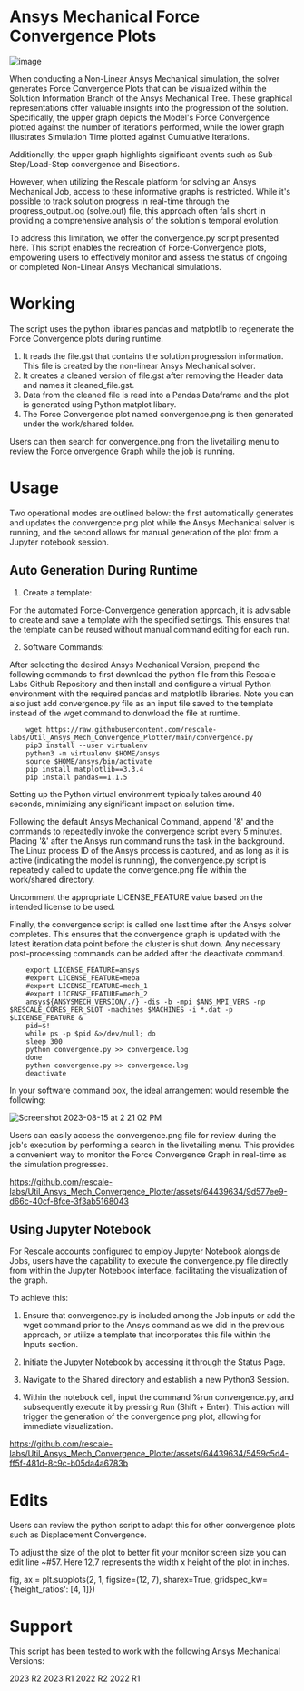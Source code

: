 # Ansys Mechanical Force Convergence Plots
![image](https://github.com/rescale/soln-wee-scripts/assets/64439634/2d99c234-fdcb-46ef-9a56-8ac6e87dc770)

When conducting a Non-Linear Ansys Mechanical simulation, the solver generates Force Convergence Plots that can be visualized within the Solution Information Branch of the Ansys Mechanical Tree. These graphical representations offer valuable insights into the progression of the solution. Specifically, the upper graph depicts the Model's Force Convergence plotted against the number of iterations performed, while the lower graph illustrates Simulation Time plotted against Cumulative Iterations.

Additionally, the upper graph highlights significant events such as Sub-Step/Load-Step convergence and Bisections.

However, when utilizing the Rescale platform for solving an Ansys Mechanical Job, access to these informative graphs is restricted. While it's possible to track solution progress in real-time through the progress_output.log (solve.out) file, this approach often falls short in providing a comprehensive analysis of the solution's temporal evolution.

To address this limitation, we offer the convergence.py script presented here. This script enables the recreation of Force-Convergence plots, empowering users to effectively monitor and assess the status of ongoing or completed Non-Linear Ansys Mechanical simulations.

# Working 

The script uses the python libraries pandas and matplotlib to regenerate the Force Convergence plots during runtime.

1. It reads the file.gst that contains the solution progression information. This file is created by the non-linear Ansys Mechanical solver.
2. It creates a cleaned version of file.gst after removing the Header data and names it cleaned_file.gst.
3. Data from the cleaned file is read into a Pandas Dataframe and the plot is generated using Python matplot libary.
4. The Force Convergence plot named convergence.png is then generated under the work/shared folder.

Users can then search for convergence.png from the livetailing menu to review the Force onvergence Graph while the job is running.

# Usage

Two operational modes are outlined below: the first automatically generates and updates the convergence.png plot while the Ansys Mechanical solver is running, and the second allows for manual generation of the plot from a Jupyter notebook session.

## Auto Generation During Runtime

1. Create a template:

For the automated Force-Convergence generation approach, it is advisable to create and save a template with the specified settings. This ensures that the template can be reused without manual command editing for each run.

2. Software Commands:

After selecting the desired Ansys Mechanical Version, prepend the following commands to first download the python file from this Rescale Labs Github Repository and then install and configure a virtual Python environment with the required pandas and matplotlib libraries.
Note you can also just add convergence.py file as an input file saved to the template instead of the wget command to donwload the file at runtime.

		wget https://raw.githubusercontent.com/rescale-labs/Util_Ansys_Mech_Convergence_Plotter/main/convergence.py
		pip3 install --user virtualenv
		python3 -m virtualenv $HOME/ansys
		source $HOME/ansys/bin/activate
		pip install matplotlib==3.3.4
		pip install pandas==1.1.5

Setting up the Python virtual environment typically takes around 40 seconds, minimizing any significant impact on solution time.

Following the default Ansys Mechanical Command, append '&' and the commands to repeatedly invoke the convergence script every 5 minutes. Placing '&' after the Ansys run command runs the task in the background. The Linux process ID of the Ansys process is captured, and as long as it is active (indicating the model is running), the convergence.py script is repeatedly called to update the convergence.png file within the work/shared directory.

Uncomment the appropriate LICENSE_FEATURE value based on the intended license to be used.

Finally, the convergence script is called one last time after the Ansys solver completes. This ensures that the convergence graph is updated with the latest iteration data point before the cluster is shut down. Any necessary post-processing commands can be added after the deactivate command.

		export LICENSE_FEATURE=ansys
		#export LICENSE_FEATURE=meba
		#export LICENSE_FEATURE=mech_1
		#export LICENSE_FEATURE=mech_2
		ansys${ANSYSMECH_VERSION/./} -dis -b -mpi $ANS_MPI_VERS -np $RESCALE_CORES_PER_SLOT -machines $MACHINES -i *.dat -p $LICENSE_FEATURE &
		pid=$!
		while ps -p $pid &>/dev/null; do
		sleep 300
		python convergence.py >> convergence.log
		done
		python convergence.py >> convergence.log
		deactivate

In your software command box, the ideal arrangement would resemble the following:

![Screenshot 2023-08-15 at 2 21 02 PM](https://github.com/rescale-labs/Util_Ansys_Mech_Convergence_Plotter/assets/64439634/00e3f1dc-f123-4c90-a475-74fa96f42021)

Users can easily access the convergence.png file for review during the job's execution by performing a search in the livetailing menu. This provides a convenient way to monitor the Force Convergence Graph in real-time as the simulation progresses.

https://github.com/rescale-labs/Util_Ansys_Mech_Convergence_Plotter/assets/64439634/9d577ee9-d66c-40cf-8fce-3f3ab5168043

## Using Jupyter Notebook

For Rescale accounts configured to employ Jupyter Notebook alongside Jobs, users have the capability to execute the convergence.py file directly from within the Jupyter Notebook interface, facilitating the visualization of the graph.

To achieve this:

1. Ensure that convergence.py is included among the Job inputs or add the wget command prior to the Ansys command as we did in the previous approach, or utilize a template that incorporates this file within the Inputs section.

2. Initiate the Jupyter Notebook by accessing it through the Status Page.

3. Navigate to the Shared directory and establish a new Python3 Session.

4. Within the notebook cell, input the command %run convergence.py, and subsequently execute it by pressing Run (Shift + Enter). This action will trigger the generation of the convergence.png plot, allowing for immediate visualization.

https://github.com/rescale-labs/Util_Ansys_Mech_Convergence_Plotter/assets/64439634/5459c5d4-ff5f-481d-8c9c-b05da4a6783b

# Edits

Users can review the python script to adapt this for other convergence plots such as Displacement Convergence.

To adjust the size of the plot to better fit your monitor screen size you can edit line ~#57. 
Here 12,7 represents the width x height of the plot in inches.

fig, ax = plt.subplots(2, 1, figsize=(12, 7), sharex=True, gridspec_kw={'height_ratios': [4, 1]}) 

# Support
This script has been tested to work with the following Ansys Mechanical Versions:

2023 R2
2023 R1
2022 R2
2022 R1

